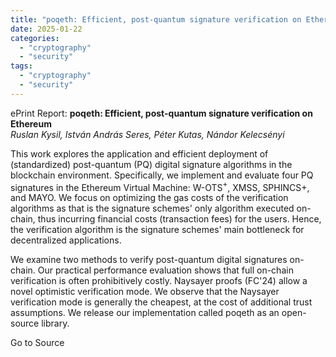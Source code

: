 ```yaml
---
title: "poqeth: Efficient, post-quantum signature verification on Ethereum"
date: 2025-01-22
categories: 
  - "cryptography"
  - "security"
tags: 
  - "cryptography"
  - "security"
---
```


ePrint Report: **poqeth: Efficient, post-quantum signature verification on Ethereum**  
_Ruslan Kysil, István András Seres, Péter Kutas, Nándor Kelecsényi_

This work explores the application and efficient deployment of (standardized) post-quantum (PQ) digital signature algorithms in the blockchain environment. Specifically, we implement and evaluate four PQ signatures in the Ethereum Virtual Machine: W-OTS$^{+}$, XMSS, SPHINCS+, and MAYO. We focus on optimizing the gas costs of the verification algorithms as that is the signature schemes' only algorithm executed on-chain, thus incurring financial costs (transaction fees) for the users. Hence, the verification algorithm is the signature schemes' main bottleneck for decentralized applications.  
  
We examine two methods to verify post-quantum digital signatures on-chain. Our practical performance evaluation shows that full on-chain verification is often prohibitively costly. Naysayer proofs (FC'24) allow a novel optimistic verification mode. We observe that the Naysayer verification mode is generally the cheapest, at the cost of additional trust assumptions. We release our implementation called poqeth as an open-source library.

Go to Source
